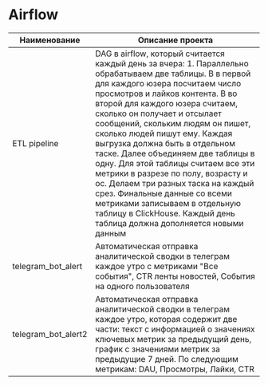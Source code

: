 # Airflow

| Наименование | Описание проекта  
| ------------- |------------------| 
| ETL pipeline  |DAG в airflow, который считается каждый день за вчера: 1. Параллельно обрабатываем две таблицы. В в первой для каждого юзера посчитаем число просмотров и лайков контента. В во второй для каждого юзера считаем, сколько он получает и отсылает сообщений, скольким людям он пишет, сколько людей пишут ему. Каждая выгрузка должна быть в отдельном таске. Далее объединяем две таблицы в одну. Для этой таблицы считаем все эти метрики в разрезе по полу, возрасту и ос. Делаем три разных таска на каждый срез. Финальные данные со всеми метриками записываем в отдельную таблицу в ClickHouse. Каждый день таблица должна дополняется новыми данным| 
| telegram_bot_alert|Автоматическая отправка аналитической сводки в телеграм каждое утро с метриками "Все события", CTR ленты новостей, События на одного пользователя| 
| telegram_bot_alert2  |Автоматическая отправка аналитической сводки в телеграм каждое утро, которая содержит две части: текст с информацией о значениях ключевых метрик за предыдущий день, график с значениями метрик за предыдущие 7 дней. По следующим метрикам: DAU, Просмотры, Лайки, CTR |

